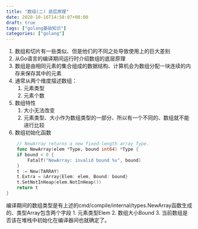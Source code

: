 ```yaml
---
title: "数组(二) 底层原理"
date: 2020-10-16T14:58:07+08:00
draft: true
tags: ["golang基础知识"]
categories: ["golang"]
---
```


1. 数组和切片有一些类似、但是他们的不同之处导致使用上的巨大差别
2. 从Go语言的编译期间运行时介绍数组的底层原理
3. 数组是由相同元素的集合组成的数据结构、计算机会为数组分配一块连续的内存来保存其中的元素
4. 通常从两个维度描述数组：
	1. 元素类型
	2. 元素个数
5. 数组特性
	1. 大小无法改变
	2. 元素类型、大小作为数组类型的一部分、所以有一个不同的、数组就不能进行比较
6. 数组初始化函数
```go
	// NewArray returns a new fixed-length array Type.
	func NewArray(elem *Type, bound int64) *Type {
	if bound < 0 {
		Fatalf("NewArray: invalid bound %v", bound)
	}
	t := New(TARRAY)
	t.Extra = &Array{Elem: elem, Bound: bound}
	t.SetNotInHeap(elem.NotInHeap())
	return t
}
```
编译期间的数组类型是有上述的cmd/compile/internal/types.NewArray函数生成的、类型Array包含两个字段
	1. 元素类型Elem
	2. 数组大小Bound
	3. 当前数组是否该在堆栈中初始化在编译器间也就确定了。